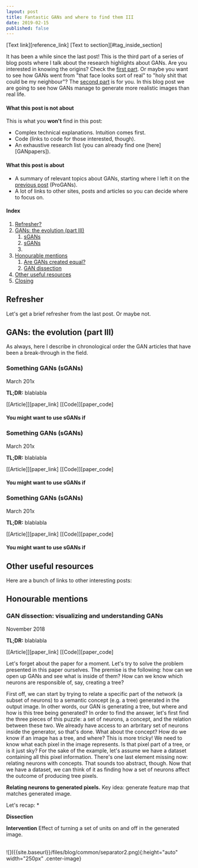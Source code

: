 ```yaml
---
layout: post
title: Fantastic GANs and where to find them III
date: 2019-02-15
published: false
---
```


[Text link][reference_link]
[Text to section][#tag_inside_section]



It has been a while since the last post! This is the third part of a series of blog posts where I talk about the research highlights about GANs. Are you interested in knowing the origins? Check the [first part][fantasticI]. Or maybe you want to see how GANs went from "that face looks sort of real" to "holy shit that could be my neighbour"? The [second part][fantasticI] is for you. In this blog post we are going to see how GANs manage to generate more realistic images than real life.

#### What this post is not about
This is what you __won't__ find in this post:

* Complex technical explanations. Intuition comes first.
* Code (links to code for those interested, though).
* An exhaustive research list (you can already find one [here][GANpapers]).

#### What this post is about
* A summary of relevant topics about GANs, starting where I left it on the [previous post][fantasticII] (ProGANs).
* A lot of links to other sites, posts and articles so you can decide where to focus on.

#### Index
1. [Refresher?](#refresher)
2. [GANs: the evolution (part III)](#gans-evolution-III)
	1. [sGANs](#sGANs)
	2. [sGANs](#sGANs)
	3. [](#sGANs)
3. [Honourable mentions](#honourable-mentions)
	1. [Are GANs created equal?](#equal-GANs)
	2. [GAN dissection](#GAN-dissection)
4. [Other useful resources](#useful-resources)
5. [Closing](#closing)

## <a name="refresher"></a> Refresher

Let's get a brief refresher from the last post. Or maybe not.

## <a name="gans-evolution-III"></a> GANs: the evolution (part III)

As always, here I describe in chronological order the GAN articles that have been a break-through in the field.

### <a name="tagReference"></a> Something GANs (sGANs)
<div class="date">March 201x</div>

**TL;DR:** blablabla

[[Article]][paper_link] [[Code]][paper_code]

#### You might want to use sGANs if

### <a name="tagReference"></a> Something GANs (sGANs)
<div class="date">March 201x</div>

**TL;DR:** blablabla

[[Article]][paper_link] [[Code]][paper_code]

#### You might want to use sGANs if

### <a name="tagReference"></a> Something GANs (sGANs)
<div class="date">March 201x</div>

**TL;DR:** blablabla

[[Article]][paper_link] [[Code]][paper_code]

#### You might want to use sGANs if

## <a name="useful-resources"></a> Other useful resources

Here are a bunch of links to other interesting posts:


## <a name="honourable-mentions"></a> Honourable mentions

### <a name="GAN-dissection"></a> GAN dissection: visualizing and understanding GANs
<div class="date">November 2018</div>

**TL;DR:** blablabla

[[Article]][paper_link] [[Code]][paper_code]

Let's forget about the paper for a moment. Let's try to solve the problem presented in this paper ourselves. The premise is the following: how can we open up GANs and see what is inside of them? How can we know which neurons are responsible of, say, creating a tree?

First off, we can start by trying to relate a specific part of the network (a subset of neurons) to a semantic concept (e.g. a tree) generated in the output image. In other words, our GAN is generating a tree, but where and how is this tree being generated? In order to find the answer, let's first find the three pieces of this puzzle: a set of neurons, a concept, and the relation between these two. We already have access to an arbritary set of neurons inside the generator, so that's done. 
What about the concept? How do we know if an image has a tree, and where? This is more tricky! We need to know what each pixel in the image represents. Is that pixel part of a tree, or is it just sky? For the sake of the example, let's assume we have a dataset containing all this pixel information. 
There's one last element missing now: relating neurons with concepts. That sounds too abstract, though. Now that we have a dataset, we can think of it as finding how a set of neurons affect the outcome of producing tree pixels.

**Relating neurons to generated pixels.** 
Key idea: generate feature map that matches generated image.

Let's recap:
*

**Dissection**


**Intervention**
Effect of turning a set of units on and off in the generated image.


<br>
![]({{site.baseurl}}/files/blog/common/separator2.png){:height="auto" width="250px" .center-image}
<br>

<a name="closing"></a> 


[fantasticI]: http://guimperarnau.com/blog/2017/03/Fantastic-GANs-and-where-to-find-them
[fantasticII]: http://guimperarnau.com/blog/2017/11/Fantastic-GANs-and-where-to-find-them-II

